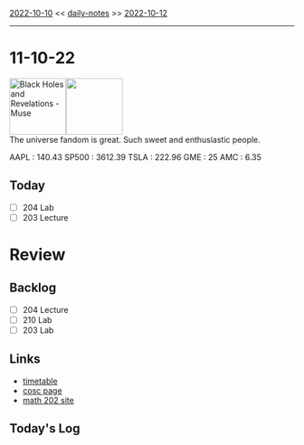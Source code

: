 [2022-10-10](daily_notes/2022-10-10) << [daily-notes](notes/daily-notes.md) >> [2022-10-12](daily_notes/2022-10-12)

---
# 11-10-22
<a href='spotify:album:0lw68yx3MhKflWFqCsGkIs'><img src='https://i.scdn.co/image/ab67616d0000b27328933b808bfb4cbbd0385400' alt='Black Holes and Revelations - Muse' height=100></a><img src='https://imgs.xkcd.com/comics/fan_theories.png' height=100>
<br>The universe fandom is great. Such sweet and enthusiastic people.

AAPL : 140.43 
SP500 : 3612.39 
TSLA : 222.96
GME : 25
AMC : 6.35

## Today

- [ ] 204 Lab
- [ ] 203 Lecture

# Review


## Backlog
- [ ] 204 Lecture
- [ ] 210 Lab
- [ ] 203 Lab

## Links
- [timetable](https://i.imgur.com/9ghbvAG.png)
- [cosc page](https://cosc203.cspages.otago.ac.nz)
- [math 202 site](https://www.maths.otago.ac.nz/?resOLAF)

## Today's Log